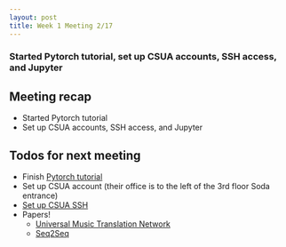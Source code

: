 ```yaml
---
layout: post
title: Week 1 Meeting 2/17
---
```

### Started Pytorch tutorial, set up CSUA accounts, SSH access, and Jupyter

## Meeting recap

- Started Pytorch tutorial
- Set up CSUA accounts, SSH access, and Jupyter

## Todos for next meeting

- Finish [Pytorch tutorial](./pytorch.html)
- Set up CSUA account (their office is to the left of the 3rd floor Soda entrance)
- [Set up CSUA SSH](./csua.html)
- Papers!
    - [Universal Music Translation Network](https://research.fb.com/publications/a-universal-music-translation-network/)
    - [Seq2Seq](https://medium.com/@devnag/seq2seq-the-clown-car-of-deep-learning-f88e1204dac3)